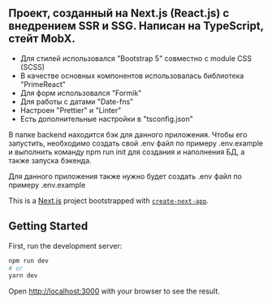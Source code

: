 ## Проект, созданный на Next.js (React.js) с внедрением SSR и SSG. Написан на TypeScript, стейт MobX.

- Для стилей использовался "Bootstrap 5" cовместно с  module CSS (SCSS)
- В качестве основных компонентов использовалась библиотека "PrimeReact"
- Для форм использовался "Formik"
- Для работы с датами "Date-fns"
- Настроен "Prettier" и "Linter"
- Есть дополнительные настройки в "tsconfig.json"

В папке backend находится бэк для данного приложения. Чтобы его запустить, необходимо создать свой .env файл по примеру .env.example и выполнить команду npm run init для создания и наполнения БД, а также запуска бэкенда.  

Для данного приложения также нужно будет создать .env файл по примеру .env.example


This is a [Next.js](https://nextjs.org/) project bootstrapped with [`create-next-app`](https://github.com/vercel/next.js/tree/canary/packages/create-next-app).
## Getting Started

First, run the development server:

```bash
npm run dev
# or
yarn dev
```
Open [http://localhost:3000](http://localhost:3000) with your browser to see the result.
